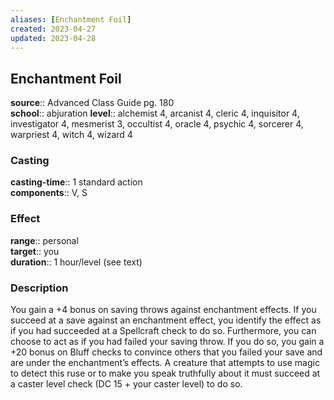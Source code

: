 ```yaml
---
aliases: [Enchantment Foil]
created: 2023-04-27
updated: 2023-04-28
---
```


## Enchantment Foil

**source**:: Advanced Class Guide pg. 180  
**school**:: abjuration
**level**:: alchemist 4, arcanist 4, cleric 4, inquisitor 4, investigator 4, mesmerist 3, occultist 4, oracle 4, psychic 4, sorcerer 4, warpriest 4, witch 4, wizard 4

### Casting

**casting-time**:: 1 standard action  
**components**:: V, S

### Effect

**range**:: personal  
**target**:: you  
**duration**:: 1 hour/level (see text)

### Description

You gain a +4 bonus on saving throws against enchantment effects. If you succeed at a save against an enchantment effect, you identify the effect as if you had succeeded at a Spellcraft check to do so. Furthermore, you can choose to act as if you had failed your saving throw. If you do so, you gain a +20 bonus on Bluff checks to convince others that you failed your save and are under the enchantment’s effects. A creature that attempts to use magic to detect this ruse or to make you speak truthfully about it must succeed at a caster level check (DC 15 + your caster level) to do so.
